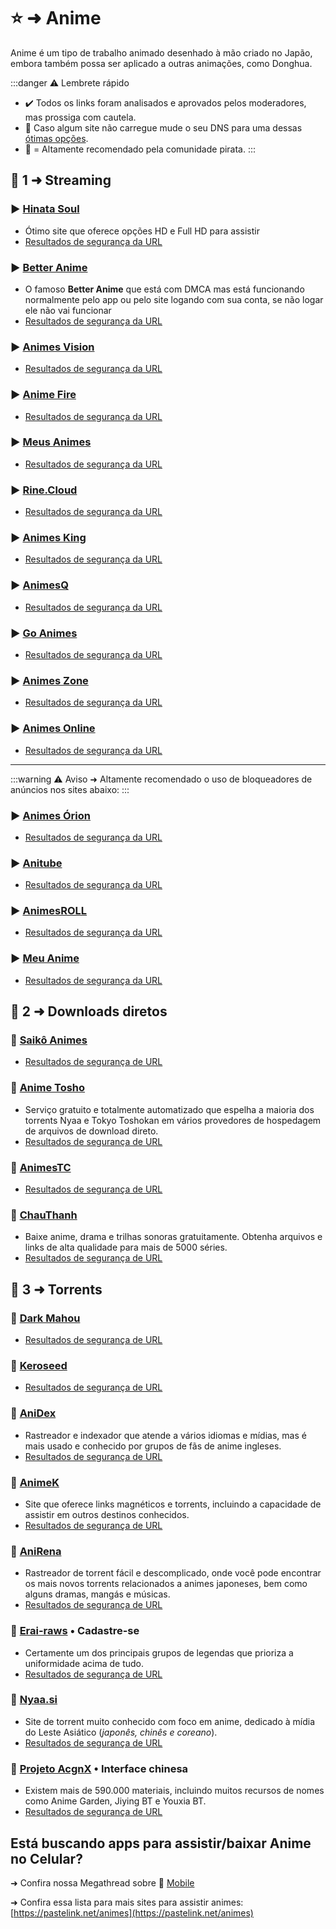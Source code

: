 # ⭐ ➜ Anime

Anime é um tipo de trabalho animado desenhado à mão criado no Japão, embora também possa ser aplicado a outras animações, como Donghua.

:::danger ⚠️ Lembrete rápido

- ✔️ Todos os links foram analisados ​​e aprovados pelos moderadores, mas prossiga com cautela.
- 🚨 Caso algum site não carregue mude o seu DNS para uma dessas [ótimas opções](https://www.privacyguides.org/en/dns/).
- 🐐 = Altamente recomendado pela comunidade pirata.
  :::

## 📑 1 ➜ Streaming

### ▶️ [Hinata Soul](https://www.hinatasoul.com/)

- Ótimo site que oferece opções HD e Full HD para assistir
- [Resultados de segurança da URL](https://www.urlvoid.com/scan/hinatasoul.com/)

### ▶️ [Better Anime](https://betteranime.net/)

- O famoso **Better Anime** que está com DMCA mas está funcionando normalmente pelo app ou pelo site logando com sua conta, se não logar ele não vai funcionar
- [Resultados de segurança da URL](https://www.urlvoid.com/scan/betteranime.net/)

### ▶️ [Animes Vision](https://animes.vision/)

- [Resultados de segurança da URL](https://www.urlvoid.com/scan/animes.vision/)

### ▶️ [Anime Fire](https://animefire.plus/)
- [Resultados de segurança da URL](https://www.urlvoid.com/scan/animefire.net/)

### ▶️ [Meus Animes](https://meusanimesbr.com/)

- [Resultados de segurança da URL](https://www.urlvoid.com/scan/meusanimesbr.com/)

### ▶️ [Rine.Cloud](https://rine.cloud/)

- [Resultados de segurança da URL](https://www.urlvoid.com/scan/rine.cloud/)

### ▶️ [Animes King](https://www.animesking.com/)

- [Resultados de segurança da URL](https://www.urlvoid.com/scan/animesking.com/)

### ▶️ [AnimesQ](https://animeq.blog/)

- [Resultados de segurança da URL](https://www.urlvoid.com/scan/animeq.blog/)

### ▶️ [Go Animes](https://goanimes.net/)

- [Resultados de segurança da URL](https://www.urlvoid.com/scan/goanimes.net/)

### ▶️ [Animes Zone](https://animeszone.net/)

- [Resultados de segurança da URL](https://www.urlvoid.com/scan/animeszone.net/)

### ▶️ [Animes Online](https://www.animesonline.in/)

- [Resultados de segurança da URL](https://www.urlvoid.com/scan/animesonline.in/)

---

:::warning ⚠️ Aviso
➜ Altamente recomendado o uso de bloqueadores de anúncios nos sites abaixo:
:::

### ▶️ [Animes Órion](https://animesorion.com/)

- [Resultados de segurança da URL](https://www.urlvoid.com/scan/animesorion.com/)

### ▶️ [Anitube](https://www.anitube.vip/)

- [Resultados de segurança da URL](https://www.urlvoid.com/scan/anitube.vip/)

### ▶️ [AnimesROLL](https://www.anroll.net/home)

- [Resultados de segurança da URL](https://www.urlvoid.com/scan/anroll.net/)

### ▶️ [Meu Anime](https://meuanime.io/)

- [Resultados de segurança da URL](https://www.urlvoid.com/scan/meuanime.io/)

## 📑 2 ➜ Downloads diretos

### 🐐 [Saikô Animes](https://saikoanimes.net/)

- [Resultados de segurança de URL](https://www.urlvoid.com/scan/saikoanimes.net/)

### 🔗 [Anime Tosho](https://animetosho.org/)

- Serviço gratuito e totalmente automatizado que espelha a maioria dos torrents Nyaa e Tokyo Toshokan em vários provedores de hospedagem de arquivos de download direto.
- [Resultados de segurança de URL](https://www.urlvoid.com/scan/animetosho.org/)

### 🔗 [AnimesTC](https://www.animestc.net/)

- [Resultados de segurança de URL](https://www.urlvoid.com/scan/animestc.net/)

### 🔗 [ChauThanh](https://chauthanh.info/)

- Baixe anime, drama e trilhas sonoras gratuitamente. Obtenha arquivos e links de alta qualidade para mais de 5000 séries.
- [Resultados de segurança de URL](https://www.urlvoid.com/scan/chauthanh.info/)

## 📑 3 ➜ Torrents

### 🧲 [Dark Mahou](https://darkmahou.org/)

- [Resultados de segurança de URL](https://www.urlvoid.com/scan/darkmahou.org/)

### 🧲 [Keroseed](https://www.keroseed.com/)

- [Resultados de segurança de URL](https://www.urlvoid.com/scan/keroseed.com/)

### 🧲 [AniDex](https://anidex.info/)

- Rastreador e indexador que atende a vários idiomas e mídias, mas é mais usado e conhecido por grupos de fãs de anime ingleses.
- [Resultados de segurança de URL](https://www.urlvoid.com/scan/anidex.info/)

### 🧲 [AnimeK](https://animek.fun/)

- Site que oferece links magnéticos e torrents, incluindo a capacidade de assistir em outros destinos conhecidos.
- [Resultados de segurança de URL](https://www.urlvoid.com/scan/animek.fun/)

### 🧲 [AniRena](https://www.anirena.com/)

- Rastreador de torrent fácil e descomplicado, onde você pode encontrar os mais novos torrents relacionados a animes japoneses, bem como alguns dramas, mangás e músicas.
- [Resultados de segurança de URL](https://www.urlvoid.com/scan/anirena.com/)

### 🧲 [Erai-raws](https://www.erai-raws.info/) • Cadastre-se

- Certamente um dos principais grupos de legendas que prioriza a uniformidade acima de tudo.
- [Resultados de segurança de URL](https://www.urlvoid.com/scan/erai-raws.info/)

### 🐐 [Nyaa.si](https://nyaa.si/)

- Site de torrent muito conhecido com foco em anime, dedicado à mídia do Leste Asiático (_japonês, chinês e coreano_).
- [Resultados de segurança de URL](https://www.urlvoid.com/scan/nyaa.si/)

### 🧲 [Projeto AcgnX](https://share.acgnx.se/) • Interface chinesa

- Existem mais de 590.000 materiais, incluindo muitos recursos de nomes como Anime Garden, Jiying BT e Youxia BT.
- [Resultados de segurança de URL](https://www.urlvoid.com/scan/share.acgnx.se/)

## Está buscando apps para assistir/baixar **Anime** no Celular?

➜ Confira nossa Megathread sobre 📱 [Mobile](mobile#anime)

➜ Confira essa lista para mais sites para assistir animes: [https://pastelink.net/animes](https://pastelink.net/animes)

